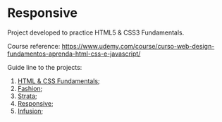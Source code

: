 # Responsive

Project developed to practice HTML5 & CSS3 Fundamentals. 

Course reference: https://www.udemy.com/course/curso-web-design-fundamentos-aprenda-html-css-e-javascript/

Guide line to the projects: 
1. [HTML & CSS Fundamentals](https://github.com/Arth-Monteiro/html-css-fundamentals);
2. [Fashion](https://github.com/Arth-Monteiro/fashion-fundamentals);
3. [Strata](https://github.com/Arth-Monteiro/strata-fundamentals);
4. [Responsive](https://github.com/Arth-Monteiro/responsive-fundamentals);
5. [Infusion](https://github.com/Arth-Monteiro/infusion-fundamentals);